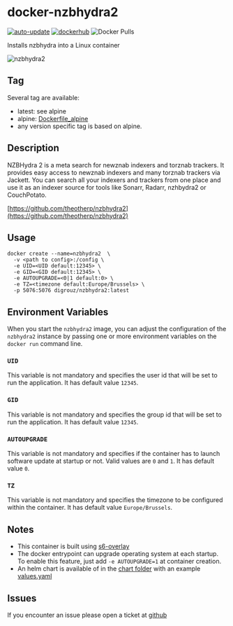 # docker-nzbhydra2

[![auto-update](https://github.com/digrouz/docker-nzbhydra2/actions/workflows/auto-update.yml/badge.svg)](https://github.com/digrouz/docker-nzbhydra2/actions/workflows/auto-update.yml)
[![dockerhub](https://github.com/digrouz/docker-nzbhydra2/actions/workflows/dockerhub.yml/badge.svg)](https://github.com/digrouz/docker-nzbhydra2/actions/workflows/dockerhub.yml)
![Docker Pulls](https://img.shields.io/docker/pulls/digrouz/nzbhydra2)

Installs nzbhydra into a Linux container

![nzbhydra2](https://github.com/theotherp/nzbhydra2/raw/master/core/ui-src/img/banner-bright.png)

## Tag

Several tag are available:

* latest: see alpine
* alpine: [Dockerfile_alpine](https://github.com/digrouz/docker-nzbhydra2/blob/master/Dockerfile_alpine)
* any version specific tag is based on alpine.

## Description

NZBHydra 2 is a meta search for newznab indexers and torznab trackers. It provides easy access to newznab indexers and many torznab trackers via Jackett. You can search all your indexers and trackers from one place and use it as an indexer source for tools like Sonarr, Radarr, nzhbydra2 or CouchPotato.

[https://github.com/theotherp/nzbhydra2](https://github.com/theotherp/nzbhydra2)

## Usage

    docker create --name=nzbhydra2  \
      -v <path to config>:/config \
      -e UID=<UID default:12345> \
      -e GID=<GID default:12345> \
      -e AUTOUPGRADE=<0|1 default:0> \
      -e TZ=<timezone default:Europe/Brussels> \
      -p 5076:5076 digrouz/nzbhydra2:latest

## Environment Variables

When you start the `nzbhydra2` image, you can adjust the configuration of the `nzbhydra2` instance by passing one or more environment variables on the `docker run` command line.

### `UID`

This variable is not mandatory and specifies the user id that will be set to run the application. It has default value `12345`.

### `GID`

This variable is not mandatory and specifies the group id that will be set to run the application. It has default value `12345`.

### `AUTOUPGRADE`

This variable is not mandatory and specifies if the container has to launch software update at startup or not. Valid values are `0` and `1`. It has default value `0`.

### `TZ`

This variable is not mandatory and specifies the timezone to be configured within the container. It has default value `Europe/Brussels`.

## Notes

* This container is built using [s6-overlay](https://github.com/just-containers/s6-overlay)
* The docker entrypoint can upgrade operating system at each startup. To enable this feature, just add `-e AUTOUPGRADE=1` at container creation.
* An helm chart is available of in the [chart folder](https://github.com/digrouz/docker-nzhbydra2/tree/master/chart) with an example [values.yaml](https://github.com/digrouz/docker-nzhbydra2/tree/master/chart/values.yaml)

## Issues

If you encounter an issue please open a ticket at [github](https://github.com/digrouz/docker-nzbhydra2/issues)
